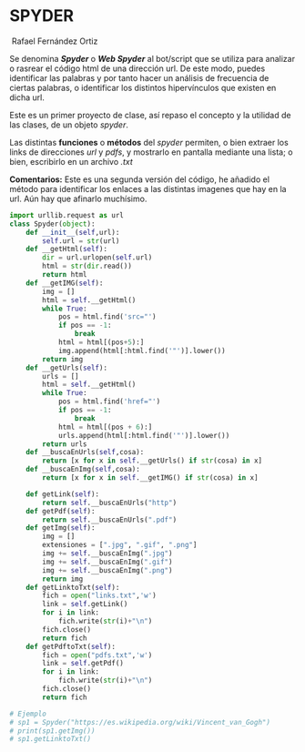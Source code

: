 # SPYDER

​																		Rafael Fernández Ortiz

Se denomina ***Spyder*** o ***Web Spyder*** al bot/script que se utiliza para analizar o rasrear el código html de una dirección url. De este modo, puedes identificar las palabras y por tanto hacer un análisis de frecuencia de ciertas palabras, o identificar los distintos hipervínculos que existen en dicha url.

Este es un primer proyecto de clase, así repaso el concepto y la utilidad de las clases, de un objeto *spyder*.

Las distintas **funciones** o **métodos** del *spyder* permiten, o bien extraer los links de direcciones *url* y *pdfs*, y mostrarlo en pantalla mediante una lista; o bien, escribirlo en un archivo *.txt*

**Comentarios:** Este es una segunda versión del código, he añadido el método para identificar los enlaces a las distintas imagenes que hay en la url. Aún hay que afinarlo muchísimo.

```python
import urllib.request as url
class Spyder(object):
    def __init__(self,url):
        self.url = str(url)
    def __getHtml(self):
        dir = url.urlopen(self.url)
        html = str(dir.read())
        return html
    def __getIMG(self):
        img = []
        html = self.__getHtml()
        while True:
            pos = html.find('src="')
            if pos == -1:
                break
            html = html[(pos+5):]
            img.append(html[:html.find('"')].lower())
        return img
    def __getUrls(self):
        urls = []
        html = self.__getHtml()
        while True:
            pos = html.find('href="')
            if pos == -1:
                break
            html = html[(pos + 6):]
            urls.append(html[:html.find('"')].lower())
        return urls
    def __buscaEnUrls(self,cosa):
        return [x for x in self.__getUrls() if str(cosa) in x]
    def __buscaEnImg(self,cosa):
        return [x for x in self.__getIMG() if str(cosa) in x]

    def getLink(self):
        return self.__buscaEnUrls("http")
    def getPdf(self):
        return self.__buscaEnUrls(".pdf")
    def getImg(self):
        img = []
        extensiones = [".jpg", ".gif", ".png"]
        img += self.__buscaEnImg(".jpg")
        img += self.__buscaEnImg(".gif")
        img += self.__buscaEnImg(".png")
        return img
    def getLinktoTxt(self):
        fich = open("links.txt",'w')
        link = self.getLink()
        for i in link:
            fich.write(str(i)+"\n")
        fich.close()
        return fich
    def getPdftoTxt(self):
        fich = open("pdfs.txt",'w')
        link = self.getPdf()
        for i in link:
            fich.write(str(i)+"\n")
        fich.close()
        return fich

# Ejemplo
# sp1 = Spyder("https://es.wikipedia.org/wiki/Vincent_van_Gogh")
# print(sp1.getImg())
# sp1.getLinktoTxt()
```


